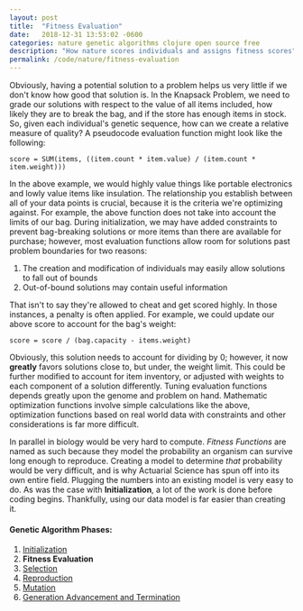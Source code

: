 ```yaml
---
layout: post
title:  "Fitness Evaluation"
date:   2018-12-31 13:53:02 -0600
categories: nature genetic algorithms clojure open source free
description: "How nature scores individuals and assigns fitness scores"
permalink: /code/nature/fitness-evaluation
---
```


Obviously, having a potential solution to a problem helps us very little if we don't know how good that solution is.
In the Knapsack Problem, we need to grade our solutions with respect to the value of all items included, how likely they are to break the bag, and if the store has enough items in stock.
So, given each individual's genetic sequence, how can we create a relative measure of quality?
A pseudocode evaluation function might look like the following:
```
score = SUM(items, ((item.count * item.value) / (item.count * item.weight)))
```

In the above example, we would highly value things like portable electronics and lowly value items like insulation.
The relationship you establish between all of your data points is crucial, because it is the criteria we're optimizing against.
For example, the above function does not take into account the limits of our bag.
During initialization, we may have added constraints to prevent bag-breaking solutions or more items than there are available for purchase; however, most evaluation functions allow room for solutions past problem boundaries for two reasons:
1. The creation and modification of individuals may easily allow solutions to fall out of bounds
2. Out-of-bound solutions may contain useful information

That isn't to say they're allowed to cheat and get scored highly.
In those instances, a penalty is often applied.
For example, we could update our above score to account for the bag's weight:
```
score = score / (bag.capacity - items.weight)
```

Obviously, this solution needs to account for dividing by 0; however, it now **greatly** favors solutions close to, but under, the weight limit.
This could be further modified to account for item inventory, or adjusted with weights to each component of a solution differently.
Tuning evaluation functions depends greatly upon the genome and problem on hand.
Mathematic optimization functions involve simple calculations like the above, optimization functions based on real world data with constraints and other considerations is far more difficult.

In parallel in biology would be very hard to compute.
*Fitness Functions* are named as such because they model the probability an organism can survive long enough to reproduce.
Creating a model to determine *that* probability would be very difficult, and is why Actuarial Science has spun off into its own entire field.
Plugging the numbers into an existing model is very easy to do.
As was the case with **Initialization**, a lot of the work is done before coding begins.
Thankfully, using our data model is far easier than creating it.


#### Genetic Algorithm Phases:
1. [Initialization](https://nnichols.github.io/code/nature/initialization)
2. **Fitness Evaluation**
3. [Selection](https://nnichols.github.io/code/nature/selection)
4. [Reproduction](https://nnichols.github.io/code/nature/reproduction)
5. [Mutation](https://nnichols.github.io/code/nature/mutation)
6. [Generation Advancement and Termination](https://nnichols.github.io/code/nature/termination)

